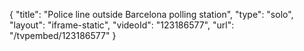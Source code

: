 {
    "title": "Police line outside Barcelona polling station",
    "type": "solo",
    "layout": "iframe-static",
    "videoId": "123186577",
    "url": "\/tvpembed\/123186577"
}
